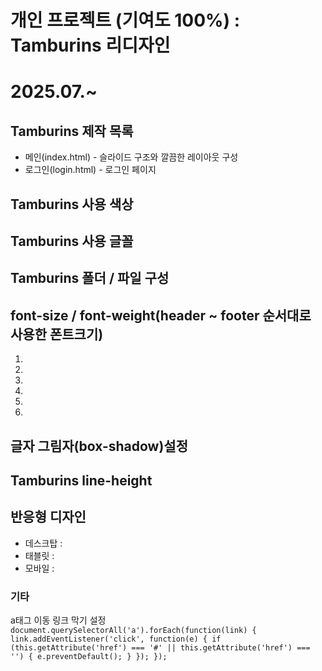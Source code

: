 # 개인 프로젝트 (기여도 100%) : Tamburins 리디자인
# 2025.07.~ 
## Tamburins 제작 목록
* 메인(index.html) - 슬라이드 구조와 깔끔한 레이아웃 구성
* 로그인(login.html) - 로그인 페이지 
## Tamburins 사용 색상
## Tamburins 사용 글꼴
## Tamburins 폴더 / 파일 구성
## font-size / font-weight(header ~ footer 순서대로 사용한 폰트크기)
1. 
2.
3.
4.
5.
6.
## 글자 그림자(box-shadow)설정
## Tamburins line-height
## 반응형 디자인
* 데스크탑 : 
* 태블릿 : 
* 모바일 : 
### 기타
a태그 이동 링크 막기 설정 `document.querySelectorAll('a').forEach(function(link) { link.addEventListener('click', function(e) { if (this.getAttribute('href') === '#' || this.getAttribute('href') === '') { e.preventDefault(); } }); });`
